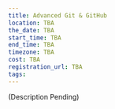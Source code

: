 ```yaml
---
title: Advanced Git & GitHub
location: TBA
the_date: TBA
start_time: TBA
end_time: TBA
timezone: TBA
cost: TBA
registration_url: TBA
tags:
---
```


(Description Pending)
